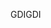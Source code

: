 <span data-ttu-id="f94bb-101">GDI</span><span class="sxs-lookup"><span data-stu-id="f94bb-101">GDI</span></span>